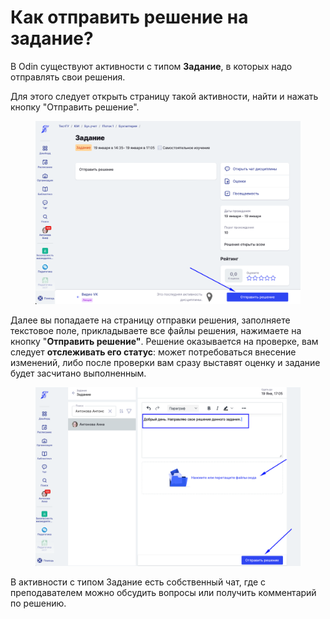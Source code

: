 # Как отправить решение на задание?

В Odin существуют активности с типом **Задание**, в которых надо отправлять свои решения.&#x20;

Для этого следует открыть страницу такой активности, найти и нажать кнопку "Отправить решение".

<figure><img src=".gitbook/assets/image (120).png" alt=""><figcaption></figcaption></figure>

Далее вы попадаете на страницу отправки решения, заполняете текстовое поле, прикладываете все файлы решения, нажимаете на кнопку "**Отправить решение"**. Решение оказывается на проверке, вам следует **отслеживать его статус**: может потребоваться внесение изменений, либо после проверки вам сразу выставят оценку и задание будет засчитано выполненным.&#x20;

<figure><img src=".gitbook/assets/image (121).png" alt=""><figcaption></figcaption></figure>

В активности с типом Задание есть собственный чат, где с преподавателем можно обсудить вопросы или получить комментарий по решению.

